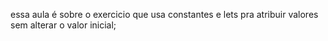 essa aula é sobre o exercicio que usa constantes e lets pra atribuir valores sem alterar o valor inicial;